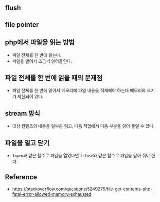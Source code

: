 ## flush

## file pointer

## php에서 파일을 읽는 방법
- 파일 전체를 한 번에 읽는다.
- 파일을 열어서 조금씩 읽어들인다.

## 파일 전체를 한 번에 읽을 때의 문제점
- 파일 전체를 한 번에 읽어서 메모리에 파일 내용을 적재해야 하는데 메모리의 크기가 제한되어 있다.

## stream 방식
- 대상 컨텐츠의 내용을 일부분 읽고, 다음 작업에서 다음 부분을 읽어 들일 수 있다.

## 파일을 열고 닫기
- `fopen`과 같은 함수로 파일을 열었다면 `fclose`와 같은 함수로 파일을 닫아 줘야 한다.


## Reference
- https://stackoverflow.com/questions/5249279/file-get-contents-php-fatal-error-allowed-memory-exhausted
